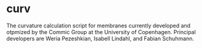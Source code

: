 # curv
The curvature calculation script for membranes currently developed and otpmized by the Commic Group at the University of Copenhagen. Principal developers are Weria Pezeshkian, Isabell Lindahl, and Fabian Schuhmann.
